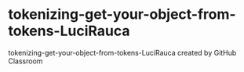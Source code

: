 # tokenizing-get-your-object-from-tokens-LuciRauca
tokenizing-get-your-object-from-tokens-LuciRauca created by GitHub Classroom
